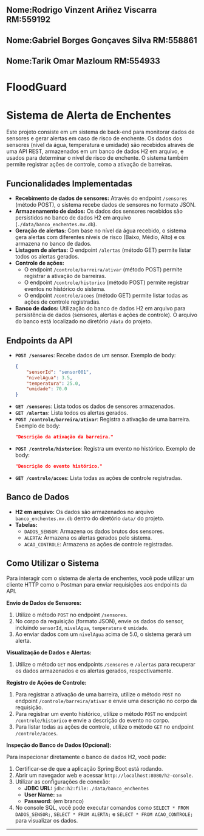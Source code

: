 ## Nome:Rodrigo Vinzent Ariñez Viscarra RM:559192

## Nome:Gabriel Borges Gonçaves Silva RM:558861

## Nome:Tarik Omar Mazloum RM:554933

# FloodGuard
# Sistema de Alerta de Enchentes

Este projeto consiste em um sistema de back-end para monitorar dados de sensores e gerar alertas em caso de risco de enchente. Os dados dos sensores (nível da água, temperatura e umidade) são recebidos através de uma API REST, armazenados em um banco de dados H2 em arquivo, e usados para determinar o nível de risco de enchente. O sistema também permite registrar ações de controle, como a ativação de barreiras.

## Funcionalidades Implementadas

* **Recebimento de dados de sensores:** Através do endpoint `/sensores` (método POST), o sistema recebe dados de sensores no formato JSON.
* **Armazenamento de dados:** Os dados dos sensores recebidos são persistidos no banco de dados H2 em arquivo (`./data/banco_enchentes.mv.db`).
* **Geração de alertas:** Com base no nível da água recebido, o sistema gera alertas com diferentes níveis de risco (Baixo, Médio, Alto) e os armazena no banco de dados.
* **Listagem de alertas:** O endpoint `/alertas` (método GET) permite listar todos os alertas gerados.
* **Controle de ações:**
    * O endpoint `/controle/barreira/ativar` (método POST) permite registrar a ativação de barreiras.
    * O endpoint `/controle/historico` (método POST) permite registrar eventos no histórico do sistema.
    * O endpoint `/controle/acoes` (método GET) permite listar todas as ações de controle registradas.
* **Banco de dados:** Utilização do banco de dados H2 em arquivo para persistência de dados (sensores, alertas e ações de controle). O arquivo do banco está localizado no diretório `/data` do projeto.

## Endpoints da API

* **`POST /sensores`**: Recebe dados de um sensor. Exemplo de body:
    ```json
    {
        "sensorId": "sensor001",
        "nivelAgua": 3.5,
        "temperatura": 25.0,
        "umidade": 70.0
    }
    ```
* **`GET /sensores`**: Lista todos os dados de sensores armazenados.
* **`GET /alertas`**: Lista todos os alertas gerados.
* **`POST /controle/barreira/ativar`**: Registra a ativação de uma barreira. Exemplo de body:
    ```json
    "Descrição da ativação da barreira."
    ```
* **`POST /controle/historico`**: Registra um evento no histórico. Exemplo de body:
    ```json
    "Descrição do evento histórico."
    ```
* **`GET /controle/acoes`**: Lista todas as ações de controle registradas.

## Banco de Dados

* **H2 em arquivo:** Os dados são armazenados no arquivo `banco_enchentes.mv.db` dentro do diretório `data/` do projeto.
* **Tabelas:**
    * `DADOS_SENSOR`: Armazena os dados brutos dos sensores.
    * `ALERTA`: Armazena os alertas gerados pelo sistema.
    * `ACAO_CONTROLE`: Armazena as ações de controle registradas.
## Como Utilizar o Sistema

Para interagir com o sistema de alerta de enchentes, você pode utilizar um cliente HTTP como o Postman para enviar requisições aos endpoints da API.

**Envio de Dados de Sensores:**

1.  Utilize o método `POST` no endpoint `/sensores`.
2.  No corpo da requisição (formato JSON), envie os dados do sensor, incluindo `sensorId`, `nivelAgua`, `temperatura` e `umidade`.
3.  Ao enviar dados com um `nivelAgua` acima de 5.0, o sistema gerará um alerta.

**Visualização de Dados e Alertas:**

1.  Utilize o método `GET` nos endpoints `/sensores` e `/alertas` para recuperar os dados armazenados e os alertas gerados, respectivamente.

**Registro de Ações de Controle:**

1.  Para registrar a ativação de uma barreira, utilize o método `POST` no endpoint `/controle/barreira/ativar` e envie uma descrição no corpo da requisição.
2.  Para registrar um evento histórico, utilize o método `POST` no endpoint `/controle/historico` e envie a descrição do evento no corpo.
3.  Para listar todas as ações de controle, utilize o método `GET` no endpoint `/controle/acoes`.

**Inspeção do Banco de Dados (Opcional):**

Para inspecionar diretamente o banco de dados H2, você pode:

1.  Certificar-se de que a aplicação Spring Boot está rodando.
2.  Abrir um navegador web e acessar `http://localhost:8080/h2-console`.
3.  Utilizar as configurações de conexão:
    * **JDBC URL:** `jdbc:h2:file:./data/banco_enchentes`
    * **User Name:** `sa`
    * **Password:** (em branco)
4.  No console SQL, você pode executar comandos como `SELECT * FROM DADOS_SENSOR;`, `SELECT * FROM ALERTA;` e `SELECT * FROM ACAO_CONTROLE;` para visualizar os dados.

---
